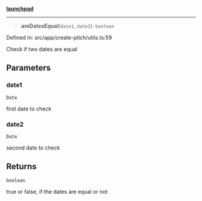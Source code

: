 [**launchpad**](index.md)

***

> **areDatesEqual**(`date1`, `date2`): `boolean`

Defined in: src/app/create-pitch/utils.ts:59

Check if two dates are equal

## Parameters

### date1

`Date`

first date to check

### date2

`Date`

second date to check

## Returns

`boolean`

true or false, if the dates are equal or not
